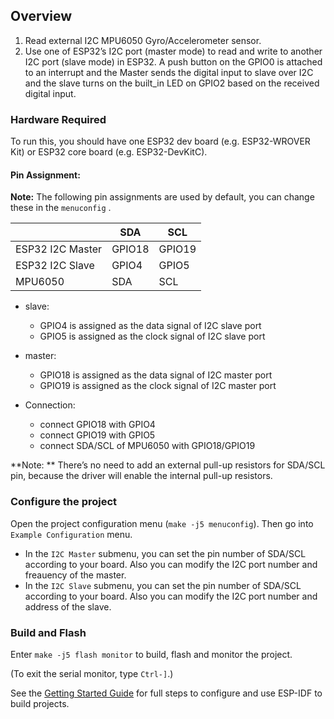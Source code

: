 ## Overview

1. Read external I2C MPU6050 Gyro/Accelerometer sensor.
2. Use one of ESP32’s I2C port (master mode) to read and write to another I2C port (slave mode) in ESP32.
A push button on the GPIO0 is attached to an interrupt and the Master sends the digital input to slave over I2C and the slave turns on the built_in LED on GPIO2                based on the received digital input.


### Hardware Required

To run this, you should have one ESP32 dev board (e.g. ESP32-WROVER Kit) or ESP32 core board (e.g. ESP32-DevKitC).

#### Pin Assignment:

**Note:** The following pin assignments are used by default, you can change these in the `menuconfig` .

|                  | SDA    | SCL    |
| ---------------- | ------ | ------ |
| ESP32 I2C Master | GPIO18 | GPIO19 |
| ESP32 I2C Slave  | GPIO4  | GPIO5  |
| MPU6050          | SDA    | SCL    |

- slave:
  - GPIO4 is assigned as the data signal of I2C slave port
  - GPIO5 is assigned as the clock signal of I2C slave port
- master:
  - GPIO18 is assigned as the data signal of I2C master port
  - GPIO19 is assigned as the clock signal of I2C master port

- Connection:
  - connect GPIO18 with GPIO4
  - connect GPIO19 with GPIO5
  - connect SDA/SCL of MPU6050 with GPIO18/GPIO19

**Note: ** There’s no need to add an external pull-up resistors for SDA/SCL pin, because the driver will enable the internal pull-up resistors.

### Configure the project

Open the project configuration menu (`make -j5 menuconfig`). Then go into `Example Configuration` menu.

- In the `I2C Master` submenu, you can set the pin number of SDA/SCL according to your board. Also you can modify the I2C port number and freauency of the master.
- In the `I2C Slave` submenu, you can set the pin number of SDA/SCL according to your board. Also you can modify the I2C port number and address of the slave.

### Build and Flash

Enter `make -j5 flash monitor` to build, flash and monitor the project.

(To exit the serial monitor, type ``Ctrl-]``.)

See the [Getting Started Guide](https://docs.espressif.com/projects/esp-idf/en/latest/get-started/index.html) for full steps to configure and use ESP-IDF to build projects.

